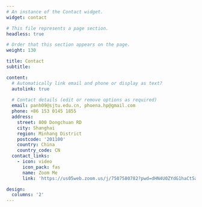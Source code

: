 ```yaml
---
# An instance of the Contact widget.
widget: contact

# This file represents a page section.
headless: true

# Order that this section appears on the page.
weight: 130

title: Contact
subtitle:

content:
  # Automatically link email and phone or display as text?
  autolink: true
  
  # Contact details (edit or remove options as required)
  email: panh09@sjtu.edu.cn, phoena.hp@gmail.com
  phone: +86 153 0145 1855
  address:
    street: 800 Dongchuan RD
    city: Shanghai
    region: Minhang District
    postcode: '201100'
    country: China
    country_code: CN
  contact_links:
    - icon: video
      icon_pack: fas
      name: Zoom Me
      link: 'https://us05web.zoom.us/j/7507580782?pwd=dHN4U0ZYdG1haCt5a3VvVjE5UEpoUT09'

design:
  columns: '2'
---
```

